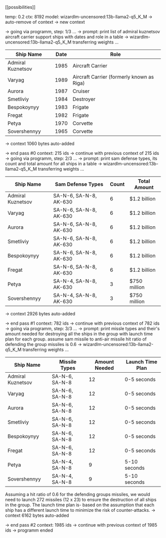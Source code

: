 [[possibilities]]

temp: 0.2 ctx: 8192
model: wizardlm-uncensored:13b-llama2-q5_K_M
-> auto-remove of context
-> new context

-> going via programm, step: 1/3 ...
-> prompt: print list of admiral kuznetsov aircraft carrier support ships with dates and role in a table
-> wizardlm-uncensored:13b-llama2-q5_K_M transferring weights ...

| Ship Name | Date | Role |
| --- | --- | --- |
| Admiral Kuznetsov | 1985 | Aircraft Carrier |
| Varyag | 1989 | Aircraft Carrier (formerly known as Riga) |
| Aurora | 1987 | Cruiser |
| Smetliviy | 1984 | Destroyer |
| Bespokoynyy | 1983 | Frigate |
| Fregat | 1982 | Frigate |
| Petya | 1970 | Corvette |
| Sovershennyy | 1965 | Corvette |
-> context 1060 bytes auto-added

-> end pass #0 context: 215 ids
-> continue with previous context of 215 ids
-> going via programm, step: 2/3 ...
-> prompt: print sam defense types, its count and total amount for all ships in a table
-> wizardlm-uncensored:13b-llama2-q5_K_M transferring weights ...

| Ship Name | Sam Defense Types | Count | Total Amount |
| --- | --- | --- | --- |
| Admiral Kuznetsov | SA-N-6, SA-N-8, AK-630 | 6 | $1.2 billion |
| Varyag | SA-N-6, SA-N-8, AK-630 | 6 | $1.2 billion |
| Aurora | SA-N-6, SA-N-8, AK-630 | 6 | $1.2 billion |
| Smetliviy | SA-N-6, SA-N-8, AK-630 | 6 | $1.2 billion |
| Bespokoynyy | SA-N-6, SA-N-8, AK-630 | 6 | $1.2 billion |
| Fregat | SA-N-6, SA-N-8, AK-630 | 6 | $1.2 billion |
| Petya | SA-N-4, SA-N-8, AK-630 | 3 | $750 million |
| Sovershennyy | SA-N-4, SA-N-8, AK-630 | 3 | $750 million |
-> context 2926 bytes auto-added

-> end pass #1 context: 782 ids
-> continue with previous context of 782 ids
-> going via programm, step: 3/3 ...
-> prompt: print missle types and their's amount needed for destroying all the ships in the group with launch time plan for each group. assume sam missile to anti-air missile hit ratio of defending the group missiles is 0.6
-> wizardlm-uncensored:13b-llama2-q5_K_M transferring weights ...

| Ship Name | Missile Types | Amount Needed | Launch Time Plan |
| --- | --- | --- | --- |
| Admiral Kuznetsov | SA-N-6, SA-N-8 | 12 | 0-5 seconds |
| Varyag | SA-N-6, SA-N-8 | 12 | 0-5 seconds |
| Aurora | SA-N-6, SA-N-8 | 12 | 0-5 seconds |
| Smetliviy | SA-N-6, SA-N-8 | 12 | 0-5 seconds |
| Bespokoynyy | SA-N-6, SA-N-8 | 12 | 0-5 seconds |
| Fregat | SA-N-6, SA-N-8 | 12 | 0-5 seconds |
| Petya | SA-N-4, SA-N-8 | 9 | 5-10 seconds |
| Sovershennyy | SA-N-4, SA-N-8 | 9 | 5-10 seconds |
Assuming a hit ratio of 0.6 for the defending groups missiles, we would need to launch 272 missiles (12 x 23) to ensure the destruction of all ships in the group. The launch time plan is-
based on the assumption that each ship has a different launch time to minimize the risk of counter-attacks.
-> context 6162 bytes auto-added

-> end pass #2 context: 1985 ids
-> continue with previous context of 1985 ids
-> programm ended
